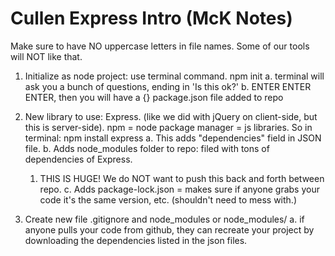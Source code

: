 # Cullen Express Intro (McK Notes)

Make sure to have NO uppercase letters in file names. Some of our tools will NOT like that.

1. Initialize as node project: use terminal command. npm init
   a. terminal will ask you a bunch of questions, ending in 'Is this ok?'
   b. ENTER ENTER ENTER, then you will have a {} package.json file added to repo

1. New library to use: Express. (like we did with jQuery on client-side, but this is server-side). npm = node package manager = js libraries. So in terminal: npm install express
   a. This adds "dependencies" field in JSON file.
   b. Adds node_modules folder to repo: filed with tons of dependencies of Express.

   1. THIS IS HUGE! We do NOT want to push this back and forth between repo.
      c. Adds package-lock.json = makes sure if anyone grabs your code it's the same version, etc. (shouldn't need to mess with.)

1. Create new file .gitignore and node_modules or node_modules/
   a. if anyone pulls your code from github, they can recreate your project by downloading the dependencies listed in the json files.
